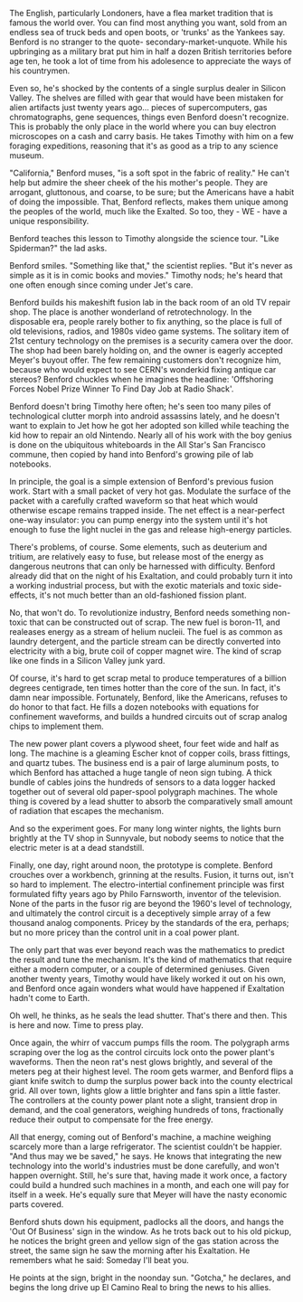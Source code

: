 The English, particularly Londoners, have a flea market tradition that is famous the world over. You can find most anything you want, sold from an endless sea of truck beds and open boots, or 'trunks' as the Yankees say. Benford is no stranger to the quote- secondary-market-unquote. While his upbringing as a military brat put him in half a dozen British territories before age ten, he took a lot of time from his adolesence to appreciate the ways of his countrymen.

Even so, he's shocked by the contents of a single surplus dealer in Silicon Valley. The shelves are filled with gear that would have been mistaken for alien artifacts just twenty years ago... pieces of supercomputers, gas chromatographs, gene sequences, things even Benford doesn't recognize. This is probably the only place in the world where you can buy electron microscopes on a cash and carry basis. He takes Timothy with him on a few foraging expeditions, reasoning that it's as good as a trip to any science museum.

"California," Benford muses, "is a soft spot in the fabric of reality." He can't help but admire the sheer cheek of the his mother's people. They are arrogant, gluttonous, and coarse, to be sure; but the Americans have a habit of doing the impossible. That, Benford reflects, makes them unique among the peoples of the world, much like the Exalted. So too, they - WE - have a unique responsibility.

Benford teaches this lesson to Timothy alongside the science tour. "Like Spiderman?" the lad asks.

Benford smiles. "Something like that," the scientist replies. "But it's never as simple as it is in comic books and movies." Timothy nods; he's heard that one often enough since coming under Jet's care.

Benford builds his makeshift fusion lab in the back room of an old TV repair shop. The place is another wonderland of retrotechnology. In the disposable era, people rarely bother to fix anything, so the place is full of old televisions, radios, and 1980s video game systems. The solitary item of 21st century technology on the premises is a security camera over the door. The shop had been barely holding on, and the owner is eagerly accepted Meyer's buyout offer. The few remaining customers don't recognize him, because who would expect to see CERN's wonderkid fixing antique car stereos? Benford chuckles when he imagines the headline: 'Offshoring Forces Nobel Prize Winner To Find Day Job at Radio Shack'.

Benford doesn't bring Timothy here often; he's seen too many piles of technological clutter morph into android assassins lately, and he doesn't want to explain to Jet how he got her adopted son killed while teaching the kid how to repair an old Nintendo. Nearly all of his work with the boy genius is done on the ubiquitous whiteboards in the All Star's San Francisco commune, then copied by hand into Benford's growing pile of lab notebooks.

In principle, the goal is a simple extension of Benford's previous fusion work. Start with a small packet of very hot gas. Modulate the surface of the packet with a carefully crafted waveform so that heat which would otherwise escape remains trapped inside. The net effect is a near-perfect one-way insulator: you can pump energy into the system until it's hot enough to fuse the light nuclei in the gas and release high-energy particles.

There's problems, of course. Some elements, such as deuterium and tritium, are relatively easy to fuse, but release most of the energy as dangerous neutrons that can only be harnessed with difficulty. Benford already did that on the night of his Exaltation, and could probably turn it into a working industrial process, but with the exotic materials and toxic side-effects, it's not much better than an old-fashioned fission plant.

No, that won't do. To revolutionize industry, Benford needs something non-toxic that can be constructed out of scrap. The new fuel is boron-11, and realeases energy as a stream of helium nucleii. The fuel is as common as laundry detergent, and the particle stream can be directly converted into electricity with a big, brute coil of copper magnet wire. The kind of scrap like one finds in a Silicon Valley junk yard.

Of course, it's hard to get scrap metal to produce temperatures of a billion degrees centigrade, ten times hotter than the core of the sun. In fact, it's damn near impossible. Fortunately, Benford, like the Americans, refuses to do honor to that fact. He fills a dozen notebooks with equations for confinement waveforms, and builds a hundred circuits out of scrap analog chips to implement them.

The new power plant covers a plywood sheet, four feet wide and half as long. The machine is a gleaming Escher knot of copper coils, brass fittings, and quartz tubes. The business end is a pair of large aluminum posts, to which Benford has attached a huge tangle of neon sign tubing. A thick bundle of cables joins the hundreds of sensors to a data logger hacked together out of several old paper-spool polygraph machines. The whole thing is covered by a lead shutter to absorb the comparatively small amount of radiation that escapes the mechanism.

And so the experiment goes. For many long winter nights, the lights burn brightly at the TV shop in Sunnyvale, but nobody seems to notice that the electric meter is at a dead standstill.

Finally, one day, right around noon, the prototype is complete. Benford crouches over a workbench, grinning at the results. Fusion, it turns out, isn't so hard to implement. The electro-intertial confinement principle was first formulated fifty years ago by Philo Farnsworth, inventor of the television. None of the parts in the fusor rig are beyond the 1960's level of technology, and ultimately the control circuit is a deceptively simple array of a few thousand analog components. Pricey by the standards of the era, perhaps; but no more pricey than the control unit in a coal power plant.

The only part that was ever beyond reach was the mathematics to predict the result and tune the mechanism. It's the kind of mathematics that require either a modern computer, or a couple of determined geniuses. Given another twenty years, Timothy would have likely worked it out on his own, and Benford once again wonders what would have happened if Exaltation hadn't come to Earth.

Oh well, he thinks, as he seals the lead shutter. That's there and then. This is here and now. Time to press play.

Once again, the whirr of vaccum pumps fills the room. The polygraph arms scraping over the log as the control circuits lock onto the power plant's waveforms. Then the neon rat's nest glows brightly, and several of the meters peg at their highest level. The room gets warmer, and Benford flips a giant knife switch to dump the surplus power back into the county electrical grid. All over town, lights glow a little brighter and fans spin a little faster. The controllers at the county power plant note a slight, transient drop in demand, and the coal generators, weighing hundreds of tons, fractionally reduce their output to compensate for the free energy.

All that energy, coming out of Benford's machine, a machine weighing scarcely more than a large refrigerator. The scientist couldn't be happier. "And thus may we be saved," he says. He knows that integrating the new technology into the world's industries must be done carefully, and won't happen overnight. Still, he's sure that, having made it work once, a factory could build a hundred such machines in a month, and each one will pay for itself in a week. He's equally sure that Meyer will have the nasty economic parts covered.

Benford shuts down his equipment, padlocks all the doors, and hangs the 'Out Of Business' sign in the window. As he trots back out to his old pickup, he notices the bright green and yellow sign of the gas station across the street, the same sign he saw the morning after his Exaltation. He remembers what he said: Someday I'll beat you.

He points at the sign, bright in the noonday sun. "Gotcha," he declares, and begins the long drive up El Camino Real to bring the news to his allies.